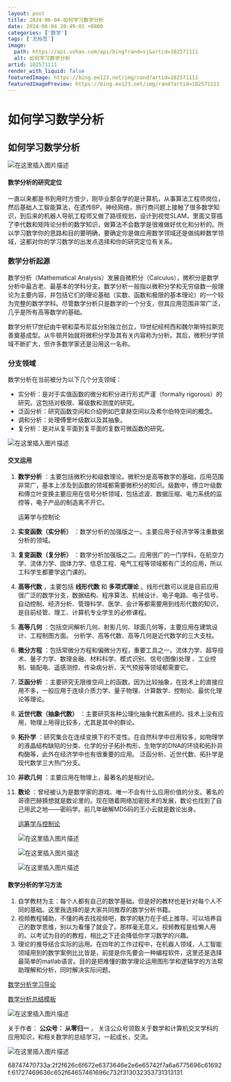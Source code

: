 ```yaml
---
layout: post
title: 2024-06-04-如何学习数学分析
date: 2024-06-04 20:49:01 +0800
categories: ['数学']
tags: ['无标签']
image:
  path: https://api.vvhan.com/api/bing?rand=sj&artid=102571111
  alt: 如何学习数学分析
artid: 102571111
render_with_liquid: false
featuredImage: https://bing.ee123.net/img/rand?artid=102571111
featuredImagePreview: https://bing.ee123.net/img/rand?artid=102571111
---
```


# 如何学习数学分析

## 如何学习数学分析

![在这里插入图片描述](https://i-blog.csdnimg.cn/blog_migrate/cbd9d44f1bf63361006e1401a49aa0d9.jpeg)

#### 数学分析的研究定位

一直以来都是书到用时方恨少，刚毕业那会学的是计算机，从事算法工程师岗位，然后基础人工智能算法，在遗传BP，神经网络，旅行商问题上接触了很多数学知识，到后来的机器人导航工程师又做了路径规划，设计到视觉SLAM，里面又穿插了李代数和矩阵论分析的数学知识，做算法不会数学是很难做好优化和分析的。所以学习数学你的思路和目的要明确，要确定你是做应用数学领域还是做纯粹数学领域，这都对你的学习数学的出发点选择和你的研究定位有关系。

### 数学分析起源

数学分析（Mathematical Analysis）发展自微积分（Calculus），微积分是数学分析中最古老、最基本的学科分支。数学分析一般指以微积分学和无穷级数一般理论为主要内容，并包括它们的理论基础（实数、函数和极限的基本理论）的一个较为完整的数学学科。尽管数学分析只是数学的一个分支，但其应用范围非常广泛，几乎是所有高等数学的基础。
  
数学分析17世纪由牛顿和菜布尼兹分别独立创立，19世纪经柯西和魏尔斯特拉斯完善奠基成型。从牛顿开始就将微积分学及其有关内容称为分析。其后，微积分学领域不断扩大，但许多数学家还是沿用这一名称。

### 分支领域

数学分析在当前被分为以下几个分支领域：

* 实分析：是对于实值函数的微分和积分进行形式严谨（formally rigorous）的研究。这包括对极限、幂级数和测度的研究。
* 泛函分析：研究函数空间和介绍例如巴拿赫空间以及希尔伯特空间的概念。
* 调和分析：处理傅里叶级数以及其抽象。
* 复分析：是对从复平面到复平面的复数可微函数的研究。

![在这里插入图片描述](https://i-blog.csdnimg.cn/blog_migrate/e8ba99008874a38392a5ff1c9eaad06f.jpeg)

#### 交叉运用

1. **数学分析**
   ：主要包括微积分和级数理论。微积分是高等数学的基础，应用范围非常广，基本上涉及到函数的领域都需要微积分的知识。级数中，傅立叶级数和傅立叶变换主要应用在信号分析领域，包括滤波、数据压缩、电力系统的监控等，电子产品的制造离不开它。

   运筹学与控制论
2. **实变函数（实分析）**
   ：数学分析的加强版之一。主要应用于经济学等注重数据分析的领域。
3. **复变函数（复分析）**
   ：数学分析加强版之二。应用很广的一门学科，在航空力学、流体力学、固体力学、信息工程、电气工程等领域都有广泛的应用，所以工科学生都要学这门课的。
4. **高等代数**
   ，主要包括
   **线形代数**
   和
   **多项式理论**
   。线形代数可以说是目前应用很广泛的数学分支，数据结构、程序算法、机械设计、电子电路、电子信号、自动控制、经济分析、管理科学、医学、会计等都需要用到线形代数的知识，是目前经管、理工、计算机专业学生的必修课程。
5. **高等几何**
   ：包括空间解析几何、射影几何、球面几何等，主要应用在建筑设计、工程制图方面。 分析学、高等代数、高等几何是近代数学的三大支柱。
6. **微分方程**
   ：包括常微分方程和偏微分方程，重要工具之一。流体力学、超导技术、量子力学、数理金融、材料科学、模式识别、信号(图像)处理 、工业控制、输配电、遥感测控、传染病分析、天气预报等领域都需要它。
7. **泛函分析**
   ：主要研究无限维空间上的函数。因为比较抽象，在技术上的直接应用不多，一般应用于连续介质力学、量子物理、计算数学、控制论、最优化理论等理论。
8. **近世代数（抽象代数）**
   ：主要研究各种公理化抽象代数系统的。技术上没有应用，物理上用得比较多，尤其是其中的群论。
9. **拓扑学**
   ：研究集合在连续变换下的不变性。在自然科学中应用较多，如物理学的液晶结构缺陷的分类、化学的分子拓扑构形、生物学的DNA的环绕和拓扑异构酶等，此外在经济学中也有很重要的应用。 泛函分析、近世代数、拓扑学是现代数学三大热门分支。
10. **非欧几何**
    ：主要应用在物理上，最著名的是相对论。
11. **数论**
    ：曾经被认为是数学家的游戏、唯一不会有什么应用价值的分支。著名的哥德巴赫猜想就是数论里的。现在随着网络加密技术的发展，数论也找到了自己用武之地——密码学。前几年破解MD5码的王小云就是数论出身。
      
    [运筹学与控制论](https://zhuanlan.zhihu.com/p/85923610)
      
    ![在这里插入图片描述](https://i-blog.csdnimg.cn/blog_migrate/5482b4d45ae09707d11aefdd6ff19667.png)
      
    ![在这里插入图片描述](https://i-blog.csdnimg.cn/blog_migrate/6c0f3e7baf9f6076ad27a34d5a5044b2.png)
      
    ![在这里插入图片描述](https://i-blog.csdnimg.cn/blog_migrate/b2c97793837119c6d17280945345697b.png)

#### 数学分析的学习方法

1. 自学教材为主：每个人都有自己的数学基础。但是好的教材也是针对每个人不同的基础。这里我选择的是大家共同推荐的数学分析书籍。
2. 视频教程辅助，不懂的再去找视频吧，数学的魅力在于纸上推导。可以培养自己的数学思维，别以为看懂了就会了。那样毫无意义。视频教程是给懒人用的。以考试为目的的教程，相比之下还会降低你学习数学的兴趣。
3. 理论的推导结合实际的运用。在四年的工作过程中，在机器人领域，人工智能领域用到的数学案例比比皆是，前提是你先要会一种编程软件，这里还是选择最简单的matlab语言。目的是把难懂的数学理论运用图形学和逻辑学的方法帮助理解和分析，同时解决实际问题。

[数学分析学习导论](https://zhuanlan.zhihu.com/p/86821144)

[数学分析总结模板](https://w.url.cn/s/AAUsWjL)
  
![在这里插入图片描述](https://i-blog.csdnimg.cn/blog_migrate/c3b6071189e6b36c98e7bf5733223158.jpeg)
  
关于作者：
**公众号： 从零归一**
， 关注公众号领取关于数学和计算机交叉学科的应用知识，和相关数学的总结学习，一起成长，交流。
  
![在这里插入图片描述](https://i-blog.csdnimg.cn/blog_migrate/153973c9488ba699634c43b569da0f91.png)

68747470733a:2f2f626c6f672e6373646e2e6e65742f7a6a6775696c61692f:61727469636c652f64657461696c732f313032353731313131